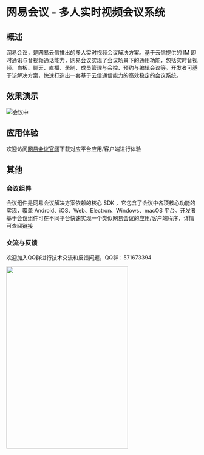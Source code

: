 # 网易会议 - 多人实时视频会议系统

## 概述

网易会议，是网易云信推出的多人实时视频会议解决方案。基于云信提供的 IM 即时通讯与音视频通话能力，网易会议实现了会议场景下的通用功能，包括实时音视频、白板、聊天、直播、录制、成员管理与会控、预约与编辑会议等。开发者可基于该解决方案，快速打造出一套基于云信通信能力的高效稳定的会议系统。

## 效果演示

![会议中](./images/inmeeting.gif)

## 应用体验

欢迎访问[网易会议官网](https://meeting.163.com/)下载对应平台应用/客户端进行体验

## 其他

### 会议组件

会议组件是网易会议解决方案依赖的核心 SDK ，它包含了会议中各项核心功能的实现，覆盖 Android、iOS、Web、Electron、Windows、macOS 平台。开发者基于会议组件可在不同平台快速实现一个类似网易会议的应用/客户端程序，详情可查阅[链接](https://github.com/netease-kit/NEMeeting)

### 交流与反馈

欢迎加入QQ群进行技术交流和反馈问题，QQ群：571673394

<img src="./images/qq-team.png" width="320px" height="480px"/>
